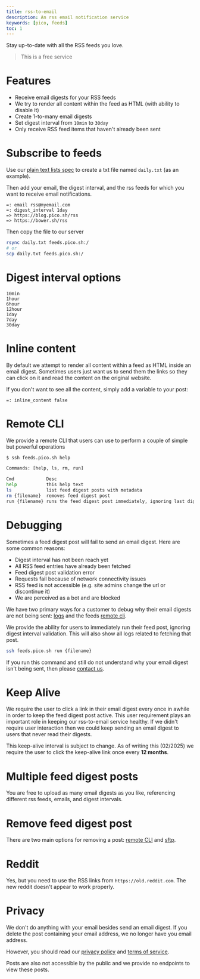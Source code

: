 ```yaml
---
title: rss-to-email
description: An rss email notification service
keywords: [pico, feeds]
toc: 1
---
```


Stay up-to-date with all the RSS feeds you love.

> This is a free service

# Features

- Receive email digests for your RSS feeds
- We try to render all content within the feed as HTML (with ability to disable
  it)
- Create 1-to-many email digests
- Set digest interval from `10min` to `30day`
- Only receive RSS feed items that haven't already been sent

# Subscribe to feeds

Use our [plain text lists spec](/plain-text-lists) to create a txt file named
`daily.txt` (as an example).

Then add your email, the digest interval, and the rss feeds for which you want
to receive email notifications.

```
=: email rss@myemail.com
=: digest_interval 1day
=> https://blog.pico.sh/rss
=> https://bower.sh/rss
```

Then copy the file to our server

```bash
rsync daily.txt feeds.pico.sh:/
# or
scp daily.txt feeds.pico.sh:/
```

# Digest interval options

```
10min
1hour
6hour
12hour
1day
7day
30day
```

# Inline content

By default we attempt to render all content within a feed as HTML inside an
email digest. Sometimes users just want us to send them the links so they can
click on it and read the content on the original website.

If you don't want to see all the content, simply add a variable to your post:

```
=: inline_content false
```

# Remote CLI

We provide a remote CLI that users can use to perform a couple of simple but
powerful operations

```bash
$ ssh feeds.pico.sh help

Commands: [help, ls, rm, run]

Cmd            Desc
help           this help text
ls             list feed digest posts with metadata
rm {filename}  removes feed digest post
run {filename} runs the feed digest post immediately, ignoring last digest time validation
```

# Debugging

Sometimes a feed digest post will fail to send an email digest. Here are some
common reasons:

- Digest interval has not been reach yet
- All RSS feed entries have already been fetched
- Feed digest post validation error
- Requests fail because of network connectivity issues
- RSS feed is not accessible (e.g. site admins change the url or discontinue it)
- We are perceived as a bot and are blocked

We have two primary ways for a customer to debug why their email digests are not
being sent: [logs](/logs) and the feeds [remote cli](#remote-cli).

We provide the ability for users to immediately run their feed post, ignoring
digest interval validation. This will also show all logs related to fetching
that post.

```bash
ssh feeds.pico.sh run {filename}
```

If you run this command and still do not understand why your email digest isn't
being sent, then please [contact us](/contact).

# Keep Alive

We require the user to click a link in their email digest every once in awhile
in order to keep the feed digest post active. This user requirement plays an
important role in keeping our rss-to-email service healthy. If we didn't require
user interaction then we could keep sending an email digest to users that never
read their digests.

This keep-alive interval is subject to change. As of writing this (02/2025) we
require the user to click the keep-alive link once every **12 months**.

# Multiple feed digest posts

You are free to upload as many email digests as you like, referencing different
rss feeds, emails, and digest intervals.

# Remove feed digest post

There are two main options for removing a post: [remote CLI](#remote-cli) and
[sftp](/file-uploads#how-do-i-delete-files).

# Reddit

Yes, but you need to use the RSS links from `https://old.reddit.com`. The new
reddit doesn't appear to work properly.

# Privacy

We don't do anything with your email besides send an email digest. If you delete
the post containing your email address, we no longer have you email address.

However, you should read our [privacy policy](/privacy) and
[terms of service](/ops).

Posts are also not accessible by the public and we provide no endpoints to view
these posts.
